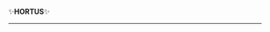 <!DOCTYPE html>
<html>
  <head>
    <meta charset = "UTF-8">
  </head>
  <body>
    <p>✨<b>HORTUS</b>✨</p>
    <hr>
  </body>
  </html>
